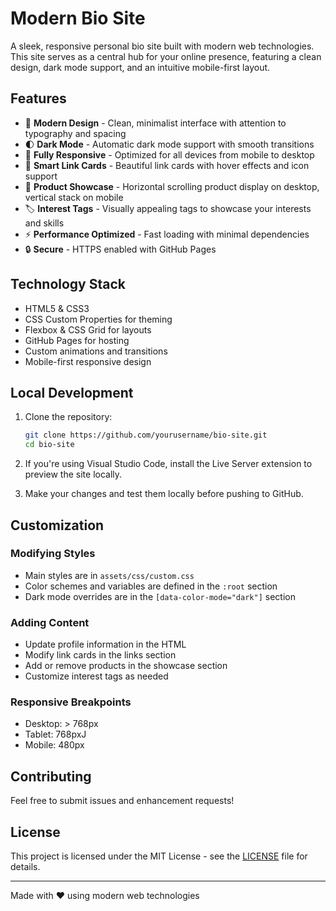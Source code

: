 # Modern Bio Site

A sleek, responsive personal bio site built with modern web technologies. This site serves as a central hub for your online presence, featuring a clean design, dark mode support, and an intuitive mobile-first layout.

## Features

- 🎨 **Modern Design** - Clean, minimalist interface with attention to typography and spacing
- 🌓 **Dark Mode** - Automatic dark mode support with smooth transitions
- 📱 **Fully Responsive** - Optimized for all devices from mobile to desktop
- 🔗 **Smart Link Cards** - Beautiful link cards with hover effects and icon support
- 🎯 **Product Showcase** - Horizontal scrolling product display on desktop, vertical stack on mobile
- 🏷️ **Interest Tags** - Visually appealing tags to showcase your interests and skills
- ⚡ **Performance Optimized** - Fast loading with minimal dependencies
- 🔒 **Secure** - HTTPS enabled with GitHub Pages

## Technology Stack

- HTML5 & CSS3
- CSS Custom Properties for theming
- Flexbox & CSS Grid for layouts
- GitHub Pages for hosting
- Custom animations and transitions
- Mobile-first responsive design

## Local Development

1. Clone the repository:
   ```bash
   git clone https://github.com/yourusername/bio-site.git
   cd bio-site
   ```

2. If you're using Visual Studio Code, install the Live Server extension to preview the site locally.

3. Make your changes and test them locally before pushing to GitHub.

## Customization

### Modifying Styles
- Main styles are in `assets/css/custom.css`
- Color schemes and variables are defined in the `:root` section
- Dark mode overrides are in the `[data-color-mode="dark"]` section

### Adding Content
- Update profile information in the HTML
- Modify link cards in the links section
- Add or remove products in the showcase section
- Customize interest tags as needed

### Responsive Breakpoints
- Desktop: > 768px
- Tablet: 768pxJ
- Mobile: 480px

## Contributing

Feel free to submit issues and enhancement requests!

## License

This project is licensed under the MIT License - see the [LICENSE](LICENSE) file for details.

---

Made with ❤️ using modern web technologies
